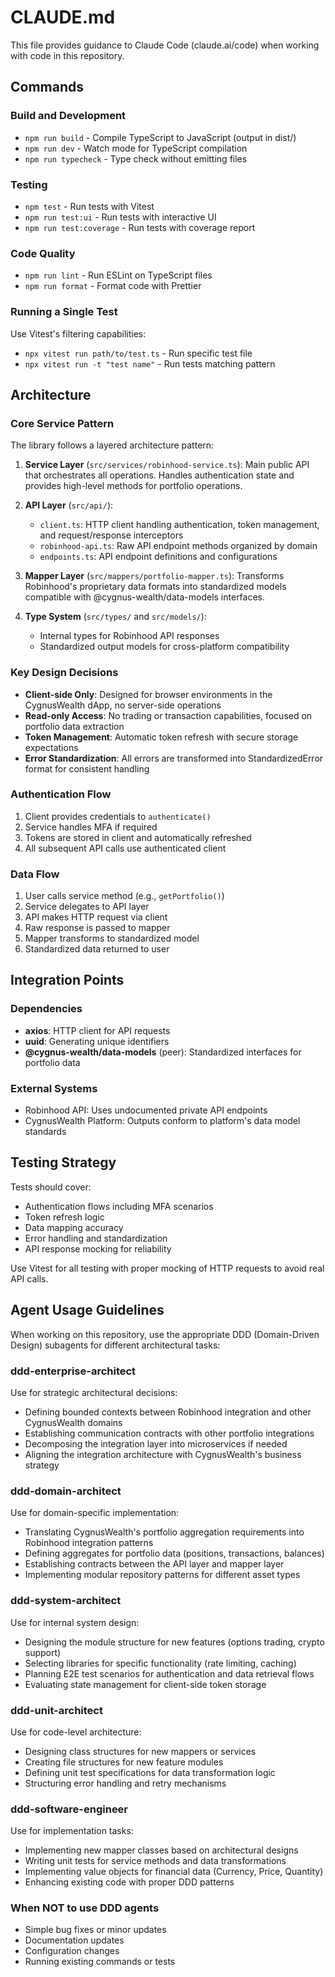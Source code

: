 # CLAUDE.md

This file provides guidance to Claude Code (claude.ai/code) when working with code in this repository.

## Commands

### Build and Development
- `npm run build` - Compile TypeScript to JavaScript (output in dist/)
- `npm run dev` - Watch mode for TypeScript compilation
- `npm run typecheck` - Type check without emitting files

### Testing
- `npm test` - Run tests with Vitest
- `npm run test:ui` - Run tests with interactive UI
- `npm run test:coverage` - Run tests with coverage report

### Code Quality
- `npm run lint` - Run ESLint on TypeScript files
- `npm run format` - Format code with Prettier

### Running a Single Test
Use Vitest's filtering capabilities:
- `npx vitest run path/to/test.ts` - Run specific test file
- `npx vitest run -t "test name"` - Run tests matching pattern

## Architecture

### Core Service Pattern
The library follows a layered architecture pattern:

1. **Service Layer** (`src/services/robinhood-service.ts`): Main public API that orchestrates all operations. Handles authentication state and provides high-level methods for portfolio operations.

2. **API Layer** (`src/api/`):
   - `client.ts`: HTTP client handling authentication, token management, and request/response interceptors
   - `robinhood-api.ts`: Raw API endpoint methods organized by domain
   - `endpoints.ts`: API endpoint definitions and configurations

3. **Mapper Layer** (`src/mappers/portfolio-mapper.ts`): Transforms Robinhood's proprietary data formats into standardized models compatible with @cygnus-wealth/data-models interfaces.

4. **Type System** (`src/types/` and `src/models/`):
   - Internal types for Robinhood API responses
   - Standardized output models for cross-platform compatibility

### Key Design Decisions

- **Client-side Only**: Designed for browser environments in the CygnusWealth dApp, no server-side operations
- **Read-only Access**: No trading or transaction capabilities, focused on portfolio data extraction
- **Token Management**: Automatic token refresh with secure storage expectations
- **Error Standardization**: All errors are transformed into StandardizedError format for consistent handling

### Authentication Flow
1. Client provides credentials to `authenticate()`
2. Service handles MFA if required
3. Tokens are stored in client and automatically refreshed
4. All subsequent API calls use authenticated client

### Data Flow
1. User calls service method (e.g., `getPortfolio()`)
2. Service delegates to API layer
3. API makes HTTP request via client
4. Raw response is passed to mapper
5. Mapper transforms to standardized model
6. Standardized data returned to user

## Integration Points

### Dependencies
- **axios**: HTTP client for API requests
- **uuid**: Generating unique identifiers
- **@cygnus-wealth/data-models** (peer): Standardized interfaces for portfolio data

### External Systems
- Robinhood API: Uses undocumented private API endpoints
- CygnusWealth Platform: Outputs conform to platform's data model standards

## Testing Strategy

Tests should cover:
- Authentication flows including MFA scenarios
- Token refresh logic
- Data mapping accuracy
- Error handling and standardization
- API response mocking for reliability

Use Vitest for all testing with proper mocking of HTTP requests to avoid real API calls.

## Agent Usage Guidelines

When working on this repository, use the appropriate DDD (Domain-Driven Design) subagents for different architectural tasks:

### ddd-enterprise-architect
Use for strategic architectural decisions:
- Defining bounded contexts between Robinhood integration and other CygnusWealth domains
- Establishing communication contracts with other portfolio integrations
- Decomposing the integration layer into microservices if needed
- Aligning the integration architecture with CygnusWealth's business strategy

### ddd-domain-architect
Use for domain-specific implementation:
- Translating CygnusWealth's portfolio aggregation requirements into Robinhood integration patterns
- Defining aggregates for portfolio data (positions, transactions, balances)
- Establishing contracts between the API layer and mapper layer
- Implementing modular repository patterns for different asset types

### ddd-system-architect
Use for internal system design:
- Designing the module structure for new features (options trading, crypto support)
- Selecting libraries for specific functionality (rate limiting, caching)
- Planning E2E test scenarios for authentication and data retrieval flows
- Evaluating state management for client-side token storage

### ddd-unit-architect
Use for code-level architecture:
- Designing class structures for new mappers or services
- Creating file structures for new feature modules
- Defining unit test specifications for data transformation logic
- Structuring error handling and retry mechanisms

### ddd-software-engineer
Use for implementation tasks:
- Implementing new mapper classes based on architectural designs
- Writing unit tests for service methods and data transformations
- Implementing value objects for financial data (Currency, Price, Quantity)
- Enhancing existing code with proper DDD patterns

### When NOT to use DDD agents
- Simple bug fixes or minor updates
- Documentation updates
- Configuration changes
- Running existing commands or tests